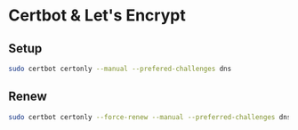# Certbot & Let's Encrypt

## Setup

```sh
sudo certbot certonly --manual --prefered-challenges dns
```

## Renew

```sh
sudo certbot certonly --force-renew --manual --preferred-challenges dns
```
